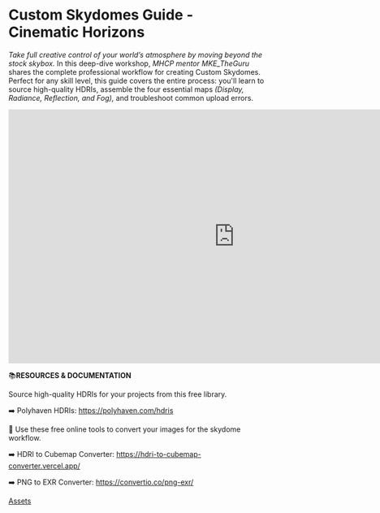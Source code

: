 # Custom Skydomes Guide - Cinematic Horizons
*Take full creative control of your world’s atmosphere by moving beyond the stock skybox.* In this deep-dive workshop, *MHCP mentor MKE_TheGuru* shares the complete professional workflow for creating Custom Skydomes. Perfect for any skill level, this guide covers the entire process: you'll learn to source high-quality HDRIs, assemble the four essential maps *(Display, Radiance, Reflection, and Fog),* and troubleshoot common upload errors.

<iframe width="890" height="500" src="https://www.youtube.com/embed/mMaqtL2StzY" title="Custom Skydomes Guide: Cinematic Horizons" frameborder="0" allow="accelerometer; autoplay; clipboard-write; encrypted-media; gyroscope; picture-in-picture; web-share" referrerpolicy="strict-origin-when-cross-origin" allowfullscreen></iframe>

📚**RESOURCES & DOCUMENTATION**

Source high-quality HDRIs for your projects from this free library.

➡️ Polyhaven HDRIs: https://polyhaven.com/hdris

🎨 Use these free online tools to convert your images for the skydome workflow.

➡️ HDRI to Cubemap Converter: https://hdri-to-cubemap-converter.vercel.app/

➡️ PNG to EXR Converter: https://convertio.co/png-exr/

[Assets](MHCPCreators/worlds-documentation/docs/meshes-materials-import/assets/custom-skydomes-guide)

